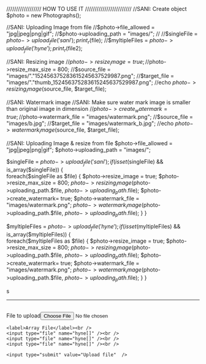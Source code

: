 ////////////////// HOW TO USE IT ////////////////////////
//SANI: Create object
$photo = new  Photographs();

//SANI: Uploading Image from file
//$photo->file_allowed 	= "jpg|jpeg|png|gif";
//$photo->uploading_path 	= "images/";
//
//$singleFile    = $photo->upload_file('sani'); print_r($file);
//$myltipleFiles = $photo->upload_file('hyne'); print_r($file2);

//SANI: Resizing image
//$photo->resize_image    = true;
//$photo->resize_max_size = 800;
//$source_file 			= "images/"."152456375283615245637529987.png";
//$target_file            = "images/"."thumb_152456375283615245637529987.png";
//echo $photo->resizing_image($source_file, $target_file);

//SANI: Watermark image
//SANI: Make sure water mark image is smaller than original image in dimension
//$photo->create_watermark= true;
//$photo->watermark_file  = "images/watermark.png";
//$source_file 			= "images/b.jpg";
//$target_file            = "images/watermark_b.jpg";
//echo $photo->watermark_image($source_file, $target_file);


//SANI: Uploading Image & resize from file
$photo->file_allowed 	= "jpg|jpeg|png|gif";
$photo->uploading_path 	= "images/";

$singleFile    = $photo->upload_file('sani'); 
if(isset($singleFile) && is_array($singleFile))
{	
	foreach($singleFile as $file)
	{
		$photo->resize_image    = true;
		$photo->resize_max_size = 800;
		$photo->resizing_image($photo->uploading_path.$file, $photo->uploading_path.$file);
		$photo->create_watermark= true;
		$photo->watermark_file  = "images/watermark.png";
		$photo->watermark_image($photo->uploading_path.$file, $photo->uploading_path.$file);
	}
}

$myltipleFiles = $photo->upload_file('hyne'); 
if(isset($myltipleFiles) && is_array($myltipleFiles))
{   
	foreach($myltipleFiles as $file)
	{
		$photo->resize_image    = true;
		$photo->resize_max_size = 800;
		$photo->resizing_image($photo->uploading_path.$file, $photo->uploading_path.$file);
		$photo->create_watermark= true;
		$photo->watermark_file  = "images/watermark.png";
		$photo->watermark_image($photo->uploading_path.$file, $photo->uploading_path.$file);
	}
}

s
<hr />
<br />
<form enctype="multipart/form-data" method="post">
	<label>File to upload</label><input type="file" name="sani" /><br />
    
    <label>Array File</label><br />
    <input type="file" name="hyne[]" /><br />
    <input type="file" name="hyne[]" /><br />
    <input type="file" name="hyne[]" /><br />
    
    <input type="submit" value="Upload file"  />
</form>